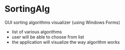 # SortingAlg
GUI sorting algorithms visualizer (using Windows Forms)

- list of various algorithms
- user will be able to choose from list
- the application will visualize the way algorithm works
